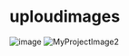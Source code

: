 # uploudimages

![image](https://user-images.githubusercontent.com/88629415/142696903-9a59ce54-4eb5-4651-b341-807ecc614d96.png)
![MyProjectImage2](https://user-images.githubusercontent.com/88629415/146026703-29773cba-9899-4e87-86b9-aa1d53ed83b5.png)
